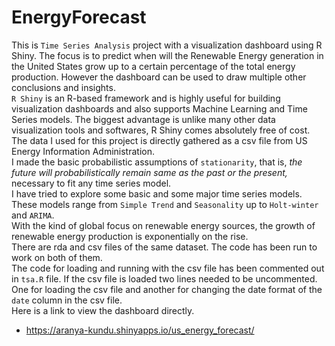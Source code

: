 # EnergyForecast
This is `Time Series Analysis` project with a visualization dashboard using R Shiny. The focus is to predict when will the Renewable Energy generation in the United States grow up to a certain percentage of the total energy production. However the dashboard can be used to draw multiple other conclusions and insights. <br>
`R Shiny` is an R-based framework and is highly useful for building visualization dashboards and also supports Machine Learning and Time Series models. The biggest advantage is unlike many other data visualization tools and softwares, R Shiny comes absolutely free of cost. <br>
The data I used for this project is directly gathered as a csv file from US Energy Information Administration. <br>
I made the basic probabilistic assumptions of `stationarity`, that is, *_the future will probabilistically remain same as the past or the present,_* necessary to fit any time series model. <br> 
I have tried to explore some basic and some major time series models. These models range from `Simple Trend` and `Seasonality` up to `Holt-winter` and `ARIMA`. <br>
With the kind of global focus on renewable energy sources, the growth of renewable energy production is exponentially on the rise. <br>
There are rda and csv files of the same dataset. The code has been run to work on both of them. <br>
The code for loading and running with the csv file has been commented out in `tsa.R` file. If the csv file is loaded two lines needed to be uncommented. One for loading the csv file and another for changing the date format of the `date` column in the csv file.<br>
Here is a link to view the dashboard directly. <br>
* https://aranya-kundu.shinyapps.io/us_energy_forecast/
